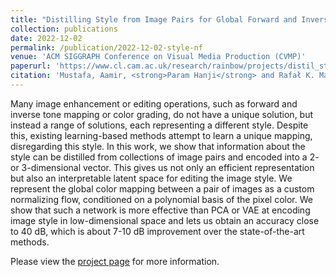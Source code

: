 ```yaml
---
title: "Distilling Style from Image Pairs for Global Forward and Inverse Tone Mapping"
collection: publications
date: 2022-12-02
permalink: /publication/2022-12-02-style-nf
venue: 'ACM SIGGRAPH Conference on Visual Media Production (CVMP)'
paperurl: 'https://www.cl.cam.ac.uk/research/rainbow/projects/distil_style/paper.pdf'
citation: 'Mustafa, Aamir, <strong>Param Hanji</strong> and Rafał K. Mantiuk. &quot;Distilling Style from Image Pairs for Global Forward and Inverse Tone Mapping.&quot; In <i>Proceedings of the 19th ACM SIGGRAPH European Conference on Visual Media Production (CVMP).</i> 2022.'
---
```


Many image enhancement or editing operations, such as forward and inverse tone mapping or color grading, do not have a unique solution, but instead a range of solutions, each representing a different style. Despite this, existing learning-based methods attempt to learn a unique mapping, disregarding this style. In this work, we show that information about the style can be distilled from collections of image pairs and encoded into a 2- or 3-dimensional vector. This gives us not only an efficient representation but also an interpretable latent space for editing the image style. We represent the global color mapping between a pair of images as a custom normalizing flow, conditioned on a polynomial basis of the pixel color. We show that such a network is more effective than PCA or VAE at encoding image style in low-dimensional space and lets us obtain an accuracy close to 40 dB, which is about 7-10 dB improvement over the state-of-the-art methods.

Please view the [project page](https://www.cl.cam.ac.uk/research/rainbow/projects/distil_style/) for more information.
